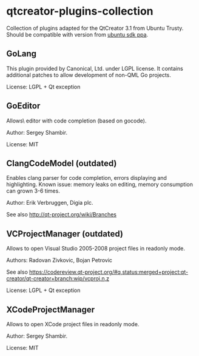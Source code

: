 qtcreator-plugins-collection
============================

Collection of plugins adapted for the QtCreator 3.1 from Ubuntu Trusty. Should be compatible with version from <a href="https://launchpad.net/~ubuntu-sdk-team/+archive/ppa">ubuntu sdk ppa</a>.

## GoLang
This plugin provided by Canonical, Ltd. under LGPL license. It contains additional patches to allow development of non-QML Go projects.

License: LGPL + Qt exception

## GoEditor
Allows\ editor with code completion (based on gocode).

Author: Sergey Shambir.

License: MIT

## ClangCodeModel (outdated)
Enables clang parser for code completion, errors displaying and highlighting. Known issue: memory leaks on editing, memory consumption can grown 3-6 times.

Author: Erik Verbruggen, Digia plc.

See also http://qt-project.org/wiki/Branches

## VCProjectManager (outdated)
Allows to open Visual Studio 2005-2008 project files in readonly mode.

Authors: Radovan Zivkovic, Bojan Petrovic

See also https://codereview.qt-project.org/#q,status:merged+project:qt-creator/qt-creator+branch:wip/vcproj,n,z

License: LGPL + Qt exception

## XCodeProjectManager
Allows to open XCode project files in readonly mode.

Author: Sergey Shambir.

License: MIT
